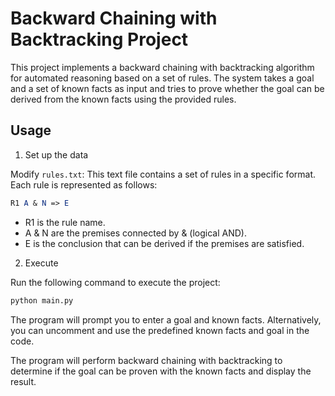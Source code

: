 # Backward Chaining with Backtracking Project
This project implements a backward chaining with backtracking algorithm for automated reasoning based on a set of rules. The system takes a goal and a set of known facts as input and tries to prove whether the goal can be derived from the known facts using the provided rules.

## Usage

1. Set up the data
   
Modify `rules.txt`: This text file contains a set of rules in a specific format. Each rule is represented as follows:

```mathematica
R1 A & N => E
```

- R1 is the rule name.
- A & N are the premises connected by & (logical AND).
- E is the conclusion that can be derived if the premises are satisfied.

2. Execute

Run the following command to execute the project:

```bash
python main.py
```

The program will prompt you to enter a goal and known facts. Alternatively, you can uncomment and use the predefined known facts and goal in the code.

The program will perform backward chaining with backtracking to determine if the goal can be proven with the known facts and display the result.
